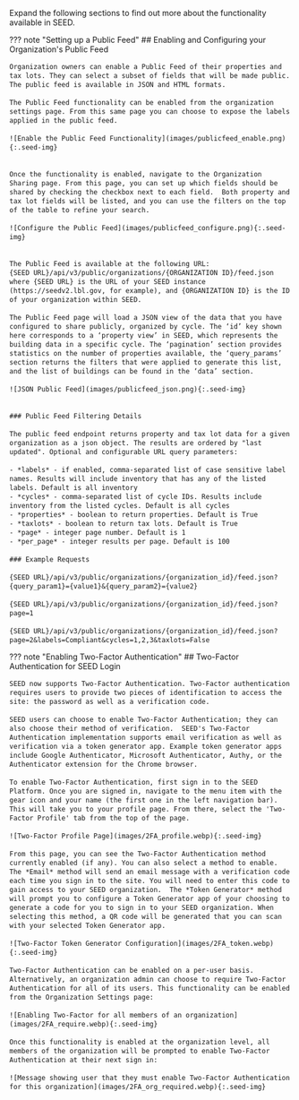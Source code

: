 Expand the following sections to find out more about the functionality available in SEED.

??? note "Setting up a Public Feed"
	## Enabling and Configuring your Organization's Public Feed

	Organization owners can enable a Public Feed of their properties and tax lots. They can select a subset of fields that will be made public. The public feed is available in JSON and HTML formats.

	The Public Feed functionality can be enabled from the organization settings page. From this same page you can choose to expose the labels applied in the public feed.

	![Enable the Public Feed Functionality](images/publicfeed_enable.png){:.seed-img}


	Once the functionality is enabled, navigate to the Organization Sharing page. From this page, you can set up which fields should be shared by checking the checkbox next to each field.  Both property and tax lot fields will be listed, and you can use the filters on the top of the table to refine your search.

	![Configure the Public Feed](images/publicfeed_configure.png){:.seed-img}


	The Public Feed is available at the following URL:
	{SEED URL}/api/v3/public/organizations/{ORGANIZATION ID}/feed.json
	where {SEED URL} is the URL of your SEED instance (https://seedv2.lbl.gov, for example), and {ORGANIZATION ID} is the ID of your organization within SEED.  

	The Public Feed page will load a JSON view of the data that you have configured to share publicly, organized by cycle. The ‘id’ key shown here corresponds to a ‘property view’ in SEED, which represents the building data in a specific cycle. The ‘pagination’ section provides statistics on the number of properties available, the ‘query_params’ section returns the filters that were applied to generate this list, and the list of buildings can be found in the ‘data’ section.

	![JSON Public Feed](images/publicfeed_json.png){:.seed-img}


	### Public Feed Filtering Details

	The public feed endpoint returns property and tax lot data for a given organization as a json object. The results are ordered by "last updated". Optional and configurable URL query parameters:

	- *labels* - if enabled, comma-separated list of case sensitive label names. Results will include inventory that has any of the listed labels. Default is all inventory
	- *cycles* - comma-separated list of cycle IDs. Results include inventory from the listed cycles. Default is all cycles
	- *properties* - boolean to return properties. Default is True
	- *taxlots* - boolean to return tax lots. Default is True
	- *page* - integer page number. Default is 1
	- *per_page* - integer results per page. Default is 100
  
  	### Example Requests

	{SEED URL}/api/v3/public/organizations/{organization_id}/feed.json?{query_param1}={value1}&{query_param2}={value2}

	{SEED URL}/api/v3/public/organizations/{organization_id}/feed.json?page=1 

	{SEED URL}/api/v3/public/organizations/{organization_id}/feed.json?page=2&labels=Compliant&cycles=1,2,3&taxlots=False 

??? note "Enabling Two-Factor Authentication"
	## Two-Factor Authentication for SEED Login

	SEED now supports Two-Factor Authentication. Two-Factor authentication requires users to provide two pieces of identification to access the site: the password as well as a verification code.

	SEED users can choose to enable Two-Factor Authentication; they can also choose their method of verification.  SEED's Two-Factor Authentication implementation supports email verification as well as verification via a token generator app. Example token generator apps include Google Authenticator, Microsoft Authenticator, Authy, or the Authenticator extension for the Chrome browser. 

	To enable Two-Factor Authentication, first sign in to the SEED Platform. Once you are signed in, navigate to the menu item with the gear icon and your name (the first one in the left navigation bar). This will take you to your profile page. From there, select the 'Two-Factor Profile' tab from the top of the page.

	![Two-Factor Profile Page](images/2FA_profile.webp){:.seed-img}

	From this page, you can see the Two-Factor Authentication method currently enabled (if any). You can also select a method to enable.  The *Email* method will send an email message with a verification code each time you sign in to the site. You will need to enter this code to gain access to your SEED organization.  The *Token Generator* method will prompt you to configure a Token Generator app of your choosing to generate a code for you to sign in to your SEED organization. When selecting this method, a QR code will be generated that you can scan with your selected Token Generator app.

	![Two-Factor Token Generator Configuration](images/2FA_token.webp){:.seed-img}

	Two-Factor Authentication can be enabled on a per-user basis. Alternatively, an organization admin can choose to require Two-Factor Authentication for all of its users. This functionality can be enabled from the Organization Settings page: 

	![Enabling Two-Factor for all members of an organization](images/2FA_require.webp){:.seed-img}

	Once this functionality is enabled at the organization level, all members of the organization will be prompted to enable Two-Factor Authentication at their next sign in:

	![Message showing user that they must enable Two-Factor Authentication for this organization](images/2FA_org_required.webp){:.seed-img}
